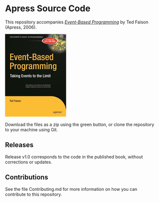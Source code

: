 # Apress Source Code

This repository accompanies [*Event-Based Programming*](http://www.apress.com/9781590596432) by Ted Faison (Apress, 2006).

![Cover image](9781590596432.jpg)

Download the files as a zip using the green button, or clone the repository to your machine using Git.

## Releases

Release v1.0 corresponds to the code in the published book, without corrections or updates.

## Contributions

See the file Contributing.md for more information on how you can contribute to this repository.
